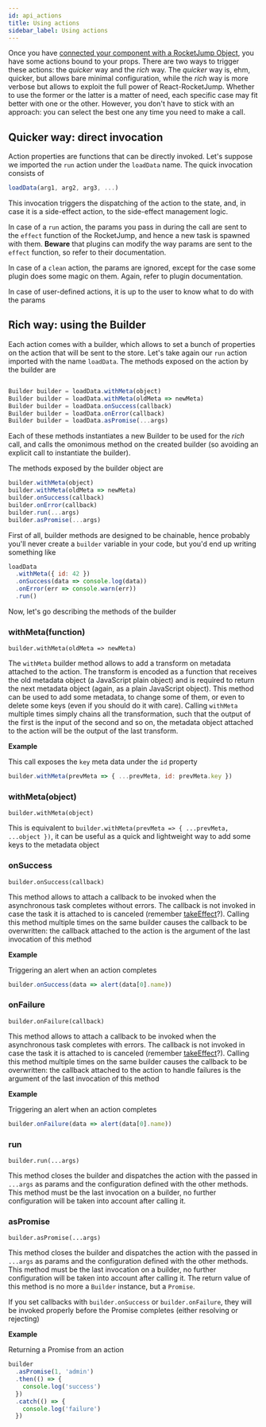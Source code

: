 ```yaml
---
id: api_actions
title: Using actions
sidebar_label: Using actions
---
```


Once you have [connected your component with a RocketJump Object](api_connect.md), you have some actions bound to your props. There are two ways to trigger these actions: the _quicker_ way and the _rich_ way. The _quicker_ way is, ehm, quicker, but allows bare minimal configuration, while the _rich_ way is more verbose but allows to exploit the full power of React-RocketJump. Whether to use the former or the latter is a matter of need, each specific case may fit better with one or the other. However, you don't have to stick with an approach: you can select the best one any time you need to make a call.

## Quicker way: direct invocation

Action properties are functions that can be directly invoked. Let's suppose we imported the `run` action under the `loadData` name. The quick invocation consists of

```js
loadData(arg1, arg2, arg3, ...)
```

This invocation triggers the dispatching of the action to the state, and, in case it is a side-effect action, to the side-effect management logic.

In case of a `run` action, the params you pass in during the call are sent to the `effect` function of the RocketJump, and hence a new task is spawned with them. **Beware** that plugins can modify the way params are sent to the `effect` function, so refer to their documentation.

In case of a `clean` action, the params are ignored, except for the case some plugin does some magic on them. Again, refer to plugin documentation.

In case of user-defined actions, it is up to the user to know what to do with the params

## Rich way: using the Builder

Each action comes with a builder, which allows to set a bunch of properties on the action that will be sent to the store. Let's take again our `run` action imported with the name `loadData`. The methods exposed on the action by the builder are

```js

Builder builder = loadData.withMeta(object)
Builder builder = loadData.withMeta(oldMeta => newMeta)
Builder builder = loadData.onSuccess(callback)
Builder builder = loadData.onError(callback)
Builder builder = loadData.asPromise(...args)
```

Each of these methods instantiates a new Builder to be used for the _rich_ call, and calls the omonimous method on the created builder (so avoiding an explicit call to instantiate the builder).

The methods exposed by the builder object are

```js
builder.withMeta(object)
builder.withMeta(oldMeta => newMeta)
builder.onSuccess(callback)
builder.onError(callback)
builder.run(...args)
builder.asPromise(...args)
```

First of all, builder methods are designed to be chainable, hence probably you'll never create a `builder` variable in your code, but you'd end up writing something like

```js
loadData
  .withMeta({ id: 42 })
  .onSuccess(data => console.log(data))
  .onError(err => console.warn(err))
  .run()
```

Now, let's go describing the methods of the builder

### withMeta(function)

`builder.withMeta(oldMeta => newMeta)`

The `withMeta` builder method allows to add a transform on metadata attached to the action. The transform is encoded as a function that receives the old metadata object (a JavaScript plain object) and is required to return the next metadata object (again, as a plain JavaScript object). This method can be used to add some metadata, to change some of them, or even to delete some keys (even if you should do it with care). Calling `withMeta` multiple times simply chains all the transformation, such that the output of the first is the input of the second and so on, the metadata object attached to the action will be the output of the last transform.

**Example**

This call exposes the `key` meta data under the `id` property

```js
builder.withMeta(prevMeta => { ...prevMeta, id: prevMeta.key })
```

### withMeta(object)

`builder.withMeta(object)`

This is equivalent to `builder.withMeta(prevMeta => { ...prevMeta, ...object })`, it can be useful as a quick and lightweight way to add some keys to the metadata object

### onSuccess

`builder.onSuccess(callback)`

This method allows to attach a callback to be invoked when the asynchronous task completes without errors. The callback is not invoked in case the task it is attached to is canceled (remember [takeEffect](api_rj.md)?). Calling this method multiple times on the same builder causes the callback to be overwritten: the callback attached to the action is the argument of the last invocation of this method

**Example**

Triggering an alert when an action completes

```js
builder.onSuccess(data => alert(data[0].name))
```

### onFailure

`builder.onFailure(callback)`

This method allows to attach a callback to be invoked when the asynchronous task completes with errors. The callback is not invoked in case the task it is attached to is canceled (remember [takeEffect](api_rj.md)?). Calling this method multiple times on the same builder causes the callback to be overwritten: the callback attached to the action to handle failures is the argument of the last invocation of this method

**Example**

Triggering an alert when an action completes

```js
builder.onFailure(data => alert(data[0].name))
```

### run

`builder.run(...args)`

This method closes the builder and dispatches the action with the passed in `...args` as params and the configuration defined with the other methods. This method must be the last invocation on a builder, no further configuration will be taken into account after calling it.

### asPromise

`builder.asPromise(...args)`

This method closes the builder and dispatches the action with the passed in `...args` as params and the configuration defined with the other methods. This method must be the last invocation on a builder, no further configuration will be taken into account after calling it. The return value of this method is no more a `Builder` instance, but a `Promise`.

If you set callbacks with `builder.onSuccess` or `builder.onFailure`, they will be invoked properly before the Promise completes (either resolving or rejecting)

**Example**

Returning a Promise from an action

```js
builder
  .asPromise(1, 'admin')
  .then(() => {
    console.log('success')
  })
  .catch(() => {
    console.log('failure')
  })
```
